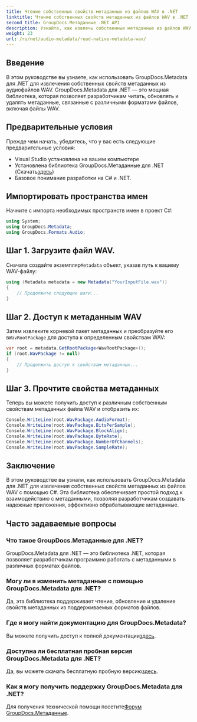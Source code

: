 ```yaml
---
title: Чтение собственных свойств метаданных из файлов WAV в .NET
linktitle: Чтение собственных свойств метаданных из файлов WAV в .NET
second_title: GroupDocs.Метаданные .NET API
description: Узнайте, как извлечь собственные метаданные из файлов WAV с помощью GroupDocs.Metadata для .NET. Простое руководство по C# для чтения свойств файла WAV.
weight: 23
url: /ru/net/audio-metadata/read-native-metadata-wav/
---
```

## Введение
В этом руководстве вы узнаете, как использовать GroupDocs.Metadata для .NET для извлечения собственных свойств метаданных из аудиофайлов WAV. GroupDocs.Metadata для .NET — это мощная библиотека, которая позволяет разработчикам читать, обновлять и удалять метаданные, связанные с различными форматами файлов, включая файлы WAV.
## Предварительные условия
Прежде чем начать, убедитесь, что у вас есть следующие предварительные условия:
- Visual Studio установлена на вашем компьютере
-  Установлена библиотека GroupDocs.Метаданные для .NET (Скачать[здесь](https://releases.groupdocs.com/metadata/net/))
- Базовое понимание разработки на C# и .NET.

## Импортировать пространства имен
Начните с импорта необходимых пространств имен в проект C#:
```csharp
using System;
using GroupDocs.Metadata;
using GroupDocs.Formats.Audio;
```
## Шаг 1. Загрузите файл WAV.
 Сначала создайте экземпляр`Metadata` объект, указав путь к вашему WAV-файлу:
```csharp
using (Metadata metadata = new Metadata("YourInputFile.wav"))
{
    // Продолжите следующие шаги...
}
```
## Шаг 2. Доступ к метаданным WAV
 Затем извлеките корневой пакет метаданных и преобразуйте его в`WavRootPackage` для доступа к определенным свойствам WAV:
```csharp
var root = metadata.GetRootPackage<WavRootPackage>();
if (root.WavPackage != null)
{
    // Продолжить доступ к свойствам метаданных...
}
```
## Шаг 3. Прочтите свойства метаданных
Теперь вы можете получить доступ к различным собственным свойствам метаданных файла WAV и отобразить их:
```csharp
Console.WriteLine(root.WavPackage.AudioFormat);
Console.WriteLine(root.WavPackage.BitsPerSample);
Console.WriteLine(root.WavPackage.BlockAlign);
Console.WriteLine(root.WavPackage.ByteRate);
Console.WriteLine(root.WavPackage.NumberOfChannels);
Console.WriteLine(root.WavPackage.SampleRate);
```

## Заключение
В этом руководстве вы узнали, как использовать GroupDocs.Metadata для .NET для извлечения собственных свойств метаданных из файлов WAV с помощью C#. Эта библиотека обеспечивает простой подход к взаимодействию с метаданными, позволяя разработчикам создавать надежные приложения, эффективно обрабатывающие метаданные.

## Часто задаваемые вопросы
### Что такое GroupDocs.Метаданные для .NET?
GroupDocs.Metadata для .NET — это библиотека .NET, которая позволяет разработчикам программно работать с метаданными в различных форматах файлов.
### Могу ли я изменить метаданные с помощью GroupDocs.Metadata для .NET?
Да, эта библиотека поддерживает чтение, обновление и удаление свойств метаданных из поддерживаемых форматов файлов.
### Где я могу найти документацию для GroupDocs.Metadata?
 Вы можете получить доступ к полной документации[здесь](https://tutorials.groupdocs.com/metadata/net/).
### Доступна ли бесплатная пробная версия GroupDocs.Metadata для .NET?
 Да, вы можете скачать бесплатную пробную версию[здесь](https://releases.groupdocs.com/).
### Как я могу получить поддержку GroupDocs.Metadata для .NET?
 Для получения технической помощи посетите[Форум GroupDocs.Метаданные](https://forum.groupdocs.com/c/metadata/14).